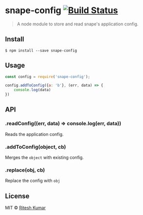 # snape-config [![Build Status](https://travis-ci.org/ritz078/electron-app-config.svg?branch=master)](https://travis-ci.org/ritz078/electron-app-config)

> A node module to store and read snape's application config.


## Install

```
$ npm install --save snape-config
```


## Usage

```js
const config = require('snape-config');

config.addToConfig({a: 'b'}, (err, data) => {
    console.log(data)
})
```


## API

### .readConfig((err, data) => console.log(err, data))
Reads the application config.

### .addToConfig(object, cb)
Merges the `object` with existing config.

### .replace(obj, cb)
Replace the config with `obj`

## License

MIT © [Ritesh Kumar](https://github.com/ritz078/snape-config)
